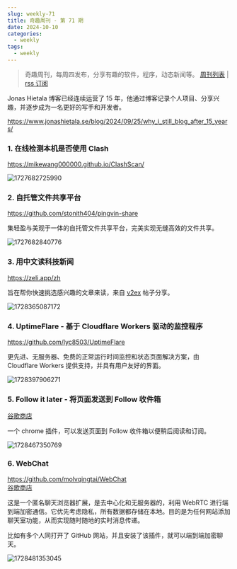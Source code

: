 ```yaml
---
slug: weekly-71
title: 奇趣周刊 - 第 71 期
date: 2024-10-10
categories:
  - weekly
tags:
  - weekly
---
```


> 奇趣周刊，每周四发布，分享有趣的软件，程序，动态新闻等。 [周刊列表](/categories/weekly/) | [rss 订阅](/categories/weekly/index.xml)

Jonas Hietala 博客已经连续运营了 15 年，他通过博客记录个人项目、分享兴趣，并逐步成为一名更好的写手和开发者。

https://www.jonashietala.se/blog/2024/09/25/why_i_still_blog_after_15_years/

### 1. 在线检测本机是否使用 Clash

https://mikewang000000.github.io/ClashScan/

![1727682725990](https://imgurl.zishu.me/2024/09/1727682725990.webp)

### 2. 自托管文件共享平台

https://github.com/stonith404/pingvin-share

集轻盈与美观于一体的自托管文件共享平台，完美实现无缝高效的文件共享。

![1727682840776](https://imgurl.zishu.me/2024/09/1727682840776.webp)

### 3. 用中文读科技新闻

https://zeli.app/zh

旨在帮你快速挑选感兴趣的文章来读，来自 [v2ex](https://www.v2ex.com/t/1078143) 帖子分享。

![1728365087172](https://imgurl.zishu.me/2024/10/1728365087172.webp)

### 4. UptimeFlare - 基于 Cloudflare Workers 驱动的监控程序

https://github.com/lyc8503/UptimeFlare

更先进、无服务器、免费的正常运行时间监控和状态页面解决方案，由 Cloudflare Workers 提供支持，并具有用户友好的界面。

![1728397906271](https://imgurl.zishu.me/2024/10/1728397906271.webp)

### 5. Follow it later - 将页面发送到 Follow 收件箱

[谷歌商店](https://chromewebstore.google.com/detail/gjeindndfjefkhdngeghhhkclbnngofb)

一个 chrome 插件，可以发送页面到 Follow 收件箱以便稍后阅读和订阅。

![1728467350769](https://imgurl.zishu.me/2024/10/1728467350769.webp)

### 6. WebChat

https://github.com/molvqingtai/WebChat  
[谷歌商店](https://chromewebstore.google.com/detail/webchat/cpaedhbidlpnbdfegakhiamfpndhjpgf)

这是一个匿名聊天浏览器扩展，是去中心化和无服务器的，利用 WebRTC 进行端到端加密通信。它优先考虑隐私，所有数据都存储在本地。目的是为任何网站添加聊天室功能，从而实现随时随地的实时消息传递。

比如有多个人同打开了 GitHub 网站，并且安装了该插件，就可以端到端加密聊天。

![1728481353045](https://imgurl.zishu.me/2024/10/1728481353045.webp)
